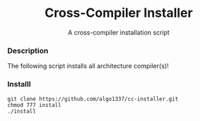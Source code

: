 <div align="center">
    <h1>Cross-Compiler Installer</h1>
    <p>A cross-compiler installation script</p>
</div>

### Description

The following script installs all architecture compiler(s)!

### Installl

```
git clone https://github.com/algo1337/cc-installer.git
chmod 777 install
./install
```